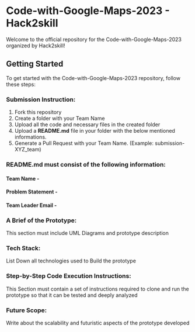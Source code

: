 # Code-with-Google-Maps-2023 - Hack2skill

Welcome to the official repository for the Code-with-Google-Maps-2023 organized by Hack2skill!

## Getting Started

To get started with the Code-with-Google-Maps-2023 repository, follow these steps:

### Submission Instruction:

1. Fork this repository
2. Create a folder with your Team Name
3. Upload all the code and necessary files in the created folder
4. Upload a **README.md** file in your folder with the below mentioned informations.
5. Generate a Pull Request with your Team Name. (Example: submission-XYZ_team)

### README.md must consist of the following information:

#### Team Name -

#### Problem Statement -

#### Team Leader Email -

### A Brief of the Prototype:

  This section must include UML Diagrams and prototype description

### Tech Stack:

   List Down all technologies used to Build the prototype

### Step-by-Step Code Execution Instructions:

  This Section must contain a set of instructions required to clone and run the prototype so that it can be tested and deeply analyzed

### Future Scope:

   Write about the scalability and futuristic aspects of the prototype developed
